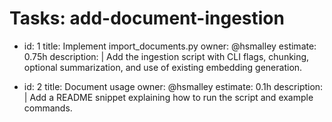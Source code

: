 <!-- OPENSPEC:START -->
# Tasks: add-document-ingestion

- id: 1
  title: Implement import_documents.py
  owner: @hsmalley
  estimate: 0.75h
  description: |
    Add the ingestion script with CLI flags, chunking, optional summarization, and use of existing embedding generation.

- id: 2
  title: Document usage
  owner: @hsmalley
  estimate: 0.1h
  description: |
    Add a README snippet explaining how to run the script and example commands.

<!-- OPENSPEC:END -->
